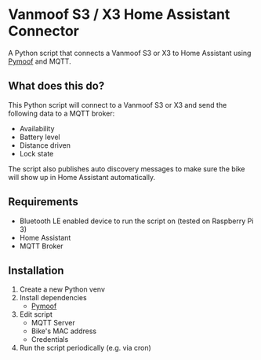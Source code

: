 

# Vanmoof S3 / X3 Home Assistant Connector
A Python script that connects a Vanmoof S3 or X3 to Home Assistant using [Pymoof](https://github.com/quantsini/pymoof/) and MQTT.

## What does this do?
This Python script will connect to a Vanmoof S3 or X3 and send the following data to a MQTT broker:
- Availability
- Battery level
- Distance driven
- Lock state

The script also publishes auto discovery messages to make sure the bike will show up in Home Assistant automatically.

## Requirements
- Bluetooth LE enabled device to run the script on (tested on Raspberry Pi 3)
- Home Assistant
- MQTT Broker

## Installation
1. Create a new Python venv
2. Install dependencies
	- [Pymoof](https://github.com/quantsini/pymoof/)
3. Edit script
   - MQTT Server
   - Bike's MAC address
   - Credentials
4. Run the script periodically (e.g. via cron)
